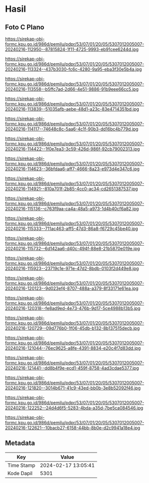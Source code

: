 # Hasil

## Foto C Plano

https://sirekap-obj-formc.kpu.go.id/986d/pemilu/pdpr/53/07/01/20/05/5307012005007-20240216-112950--87815824-1f11-4725-9993-eb91cee6244d.jpg

https://sirekap-obj-formc.kpu.go.id/986d/pemilu/pdpr/53/07/01/20/05/5307012005007-20240216-113324--437b3030-fc6c-4280-9a95-eba3f30e5b4a.jpg

https://sirekap-obj-formc.kpu.go.id/986d/pemilu/pdpr/53/07/01/20/05/5307012005007-20240216-113558--b5ffc7ad-2d66-4e51-9886-91b9eee66cc5.jpg

https://sirekap-obj-formc.kpu.go.id/986d/pemilu/pdpr/53/07/01/20/05/5307012005007-20240216-113839--51035afb-aebe-48d1-a23c-83e4714351bd.jpg

https://sirekap-obj-formc.kpu.go.id/986d/pemilu/pdpr/53/07/01/20/05/5307012005007-20240216-114117--74648c8c-5aa6-4c1f-90b3-dd16bc4b779d.jpg

https://sirekap-obj-formc.kpu.go.id/986d/pemilu/pdpr/53/07/01/20/05/5307012005007-20240216-114422--1f0e7ea3-3c59-426d-986f-92cb79002313.jpg

https://sirekap-obj-formc.kpu.go.id/986d/pemilu/pdpr/53/07/01/20/05/5307012005007-20240216-114623--36bfdaa6-aff7-4666-8a23-e973d4e347c6.jpg

https://sirekap-obj-formc.kpu.go.id/986d/pemilu/pdpr/53/07/01/20/05/5307012005007-20240216-114921--810a701f-2b85-4cc0-ac34-cd2651387537.jpg

https://sirekap-obj-formc.kpu.go.id/986d/pemilu/pdpr/53/07/01/20/05/5307012005007-20240216-115136--c763f9aa-ca4a-48a5-a973-1d4b40cf6a82.jpg

https://sirekap-obj-formc.kpu.go.id/986d/pemilu/pdpr/53/07/01/20/05/5307012005007-20240216-115333--711ac463-aff5-47d3-86a8-f6729c45be40.jpg

https://sirekap-obj-formc.kpu.go.id/986d/pemilu/pdpr/53/07/01/20/05/5307012005007-20240216-115732--6d142aa6-d40c-494f-88e8-21b5870e019e.jpg

https://sirekap-obj-formc.kpu.go.id/986d/pemilu/pdpr/53/07/01/20/05/5307012005007-20240216-115923--23719c1e-971e-47d2-8bdb-0103f2d449e8.jpg

https://sirekap-obj-formc.kpu.go.id/986d/pemilu/pdpr/53/07/01/20/05/5307012005007-20240216-120123--9d023ef4-8707-488a-a379-8f33171e61ea.jpg

https://sirekap-obj-formc.kpu.go.id/986d/pemilu/pdpr/53/07/01/20/05/5307012005007-20240216-120318--fe8ad9ed-4e73-476b-9d17-5ce4988b13b5.jpg

https://sirekap-obj-formc.kpu.go.id/986d/pemilu/pdpr/53/07/01/20/05/5307012005007-20240216-120729--09d776b0-1f06-45db-b132-8b137515decb.jpg

https://sirekap-obj-formc.kpu.go.id/986d/pemilu/pdpr/53/07/01/20/05/5307012005007-20240216-121044--76ec9625-a8fe-4391-8834-e20c4f7d83dd.jpg

https://sirekap-obj-formc.kpu.go.id/986d/pemilu/pdpr/53/07/01/20/05/5307012005007-20240216-121441--dd8b4f9e-ecd1-459f-8758-4ad3cdae5377.jpg

https://sirekap-obj-formc.kpu.go.id/986d/pemilu/pdpr/53/07/01/20/05/5307012005007-20240216-121820--3014b671-41c9-43ed-bb0b-3e8b52092f46.jpg

https://sirekap-obj-formc.kpu.go.id/986d/pemilu/pdpr/53/07/01/20/05/5307012005007-20240216-122252--24d4d6f5-5283-4bda-a35d-7be5ca084546.jpg

https://sirekap-obj-formc.kpu.go.id/986d/pemilu/pdpr/53/07/01/20/05/5307012005007-20240216-122621--10bacb27-6158-44bb-8b0e-d2c9941a18e4.jpg


## Metadata

| Key        | Value               |
| ---------- | ------------------- |
| Time Stamp | 2024-02-17 13:05:41 |
| Kode Dapil | 5301                |



